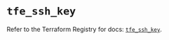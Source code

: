 # `tfe_ssh_key`

Refer to the Terraform Registry for docs: [`tfe_ssh_key`](https://registry.terraform.io/providers/hashicorp/tfe/0.60.1/docs/resources/ssh_key).
